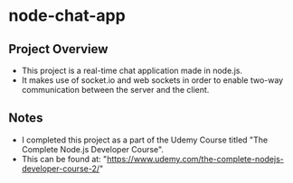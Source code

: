# node-chat-app

## Project Overview
- This project is a real-time chat application made in node.js.
- It makes use of socket.io and web sockets in order to enable two-way communication between the server and the client.

## Notes
- I completed this project as a part of the Udemy Course titled "The Complete Node.js Developer Course".
- This can be found at: "https://www.udemy.com/the-complete-nodejs-developer-course-2/"


